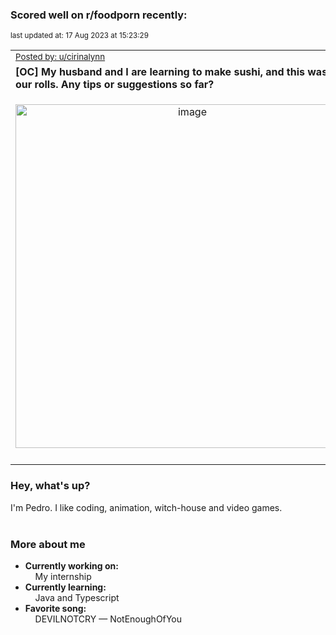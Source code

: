 ### Scored well on r/foodporn recently:

<p align="left"><sub>last updated at: 17 Aug 2023 at 15:23:29</sub></p>

|   |
| --- |
| <sub>[Posted by: u/cirinalynn][source]</sub> |
| **[OC] My husband and I are learning to make sushi, and this was 8 of our rolls. Any tips or suggestions so far?** | 
|<p align="center"> <img alt="image" src="https://i.redd.it/5na108ssz8ib1.jpg" width="550" /> </p>|
|   |

### Hey, what's up?

I'm Pedro. I like coding, animation, witch-house and video games.<br><br>

### More about me
- **Currently working on:**  
&nbsp;&nbsp;&nbsp;&nbsp;My internship
- **Currently learning:**  
&nbsp;&nbsp;&nbsp;&nbsp;Java and Typescript
- **Favorite song:**  
&nbsp;&nbsp;&nbsp;&nbsp;DEVILNOTCRY — NotEnoughOfYou<br><br>

  



  
  
  
[linkedin]: https://linkedin.com/in/pedro-h-r-gomes-8a487b14a/
[gmail]: mailto:pilique11@gmail.com
[source]: https://reddit.com/r/FoodPorn/comments/15rodos/oc_my_husband_and_i_are_learning_to_make_sushi/
[redditAPI]: https://www.reddit.com/dev/api/
